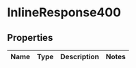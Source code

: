 # InlineResponse400

## Properties
Name | Type | Description | Notes
------------ | ------------- | ------------- | -------------
